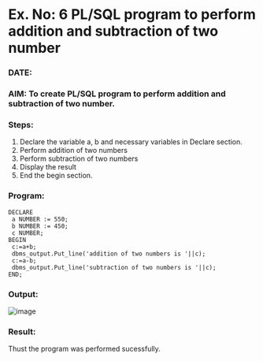 # Ex. No: 6 PL/SQL program to perform addition and subtraction of two number 
### DATE: 
### AIM: To create PL/SQL program to perform addition and subtraction of two number.

### Steps:
1. Declare the variable a, b and necessary variables in Declare section.
2. Perform addition of two numbers
3. Perform subtraction of two numbers 
4. Display the result 
5. End the begin section.

### Program:
```
DECLARE
 a NUMBER := 550;
 b NUMBER := 450;
 c NUMBER;
BEGIN
 c:=a+b;
 dbms_output.Put_line('addition of two numbers is '||c);
 c:=a-b;
 dbms_output.Put_line('subtraction of two numbers is '||c);
END;
```

### Output:
![image](https://github.com/22008650/DBMS/assets/122548204/64800f1c-089b-4145-88f4-40fa9944ad7d)


### Result:
Thust the program was performed sucessfully.
